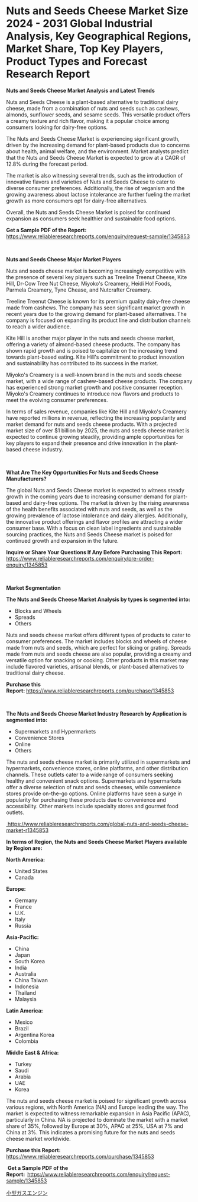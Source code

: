 <p><h1>Nuts and Seeds Cheese Market Size 2024 - 2031 Global Industrial Analysis, Key Geographical Regions, Market Share, Top Key Players, Product Types and Forecast Research Report</h1></p><p><strong>Nuts and Seeds Cheese Market Analysis and Latest Trends</strong></p>
<p><p>Nuts and Seeds Cheese is a plant-based alternative to traditional dairy cheese, made from a combination of nuts and seeds such as cashews, almonds, sunflower seeds, and sesame seeds. This versatile product offers a creamy texture and rich flavor, making it a popular choice among consumers looking for dairy-free options.</p><p>The Nuts and Seeds Cheese Market is experiencing significant growth, driven by the increasing demand for plant-based products due to concerns about health, animal welfare, and the environment. Market analysts predict that the Nuts and Seeds Cheese Market is expected to grow at a CAGR of 12.8% during the forecast period.</p><p>The market is also witnessing several trends, such as the introduction of innovative flavors and varieties of Nuts and Seeds Cheese to cater to diverse consumer preferences. Additionally, the rise of veganism and the growing awareness about lactose intolerance are further fueling the market growth as more consumers opt for dairy-free alternatives.</p><p>Overall, the Nuts and Seeds Cheese Market is poised for continued expansion as consumers seek healthier and sustainable food options.</p></p>
<p><strong>Get a Sample PDF of the Report:&nbsp;</strong> <a href="https://www.reliableresearchreports.com/enquiry/request-sample/1345853">https://www.reliableresearchreports.com/enquiry/request-sample/1345853</a></p>
<p>&nbsp;</p>
<p><strong>Nuts and Seeds Cheese Major Market Players</strong></p>
<p><p>Nuts and seeds cheese market is becoming increasingly competitive with the presence of several key players such as Treeline Treenut Cheese, Kite Hill, Dr-Cow Tree Nut Cheese, Miyoko's Creamery, Heidi Ho! Foods, Parmela Creamery, Tyne Chease, and Nutcrafter Creamery.</p><p>Treeline Treenut Cheese is known for its premium quality dairy-free cheese made from cashews. The company has seen significant market growth in recent years due to the growing demand for plant-based alternatives. The company is focused on expanding its product line and distribution channels to reach a wider audience.</p><p>Kite Hill is another major player in the nuts and seeds cheese market, offering a variety of almond-based cheese products. The company has shown rapid growth and is poised to capitalize on the increasing trend towards plant-based eating. Kite Hill's commitment to product innovation and sustainability has contributed to its success in the market.</p><p>Miyoko's Creamery is a well-known brand in the nuts and seeds cheese market, with a wide range of cashew-based cheese products. The company has experienced strong market growth and positive consumer reception. Miyoko's Creamery continues to introduce new flavors and products to meet the evolving consumer preferences.</p><p>In terms of sales revenue, companies like Kite Hill and Miyoko's Creamery have reported millions in revenue, reflecting the increasing popularity and market demand for nuts and seeds cheese products. With a projected market size of over $1 billion by 2025, the nuts and seeds cheese market is expected to continue growing steadily, providing ample opportunities for key players to expand their presence and drive innovation in the plant-based cheese industry.</p></p>
<p>&nbsp;</p>
<p><strong>What Are The Key Opportunities For Nuts and Seeds Cheese Manufacturers?</strong></p>
<p><p>The global Nuts and Seeds Cheese market is expected to witness steady growth in the coming years due to increasing consumer demand for plant-based and dairy-free options. The market is driven by the rising awareness of the health benefits associated with nuts and seeds, as well as the growing prevalence of lactose intolerance and dairy allergies. Additionally, the innovative product offerings and flavor profiles are attracting a wider consumer base. With a focus on clean label ingredients and sustainable sourcing practices, the Nuts and Seeds Cheese market is poised for continued growth and expansion in the future.</p></p>
<p><strong>Inquire or Share Your Questions If Any Before Purchasing This Report:</strong> <a href="https://www.reliableresearchreports.com/enquiry/pre-order-enquiry/1345853">https://www.reliableresearchreports.com/enquiry/pre-order-enquiry/1345853</a></p>
<p>&nbsp;</p>
<p><strong>Market Segmentation</strong></p>
<p><strong>The Nuts and Seeds Cheese Market Analysis by types is segmented into:</strong></p>
<p><ul><li>Blocks and Wheels</li><li>Spreads</li><li>Others</li></ul></p>
<p><p>Nuts and seeds cheese market offers different types of products to cater to consumer preferences. The market includes blocks and wheels of cheese made from nuts and seeds, which are perfect for slicing or grating. Spreads made from nuts and seeds cheese are also popular, providing a creamy and versatile option for snacking or cooking. Other products in this market may include flavored varieties, artisanal blends, or plant-based alternatives to traditional dairy cheese.</p></p>
<p><strong>Purchase this Report:&nbsp;</strong><a href="https://www.reliableresearchreports.com/purchase/1345853">https://www.reliableresearchreports.com/purchase/1345853</a></p>
<p>&nbsp;</p>
<p><strong>The Nuts and Seeds Cheese Market Industry Research by Application is segmented into:</strong></p>
<p><ul><li>Supermarkets and Hypermarkets</li><li>Convenience Stores</li><li>Online</li><li>Others</li></ul></p>
<p><p>The nuts and seeds cheese market is primarily utilized in supermarkets and hypermarkets, convenience stores, online platforms, and other distribution channels. These outlets cater to a wide range of consumers seeking healthy and convenient snack options. Supermarkets and hypermarkets offer a diverse selection of nuts and seeds cheeses, while convenience stores provide on-the-go options. Online platforms have seen a surge in popularity for purchasing these products due to convenience and accessibility. Other markets include specialty stores and gourmet food outlets.</p></p>
<p><a href="https://www.reliableresearchreports.com/global-nuts-and-seeds-cheese-market-r1345853">&nbsp;https://www.reliableresearchreports.com/global-nuts-and-seeds-cheese-market-r1345853</a></p>
<p><strong>In terms of Region, the Nuts and Seeds Cheese Market Players available by Region are:</strong></p>
<p>
    <p> <strong> North America: </strong>
        <ul>
            <li>United States</li>
            <li>Canada</li>
        </ul>
        </p> 
    <p> <strong> Europe: </strong>
        <ul>
            <li>Germany</li>
            <li>France</li>
            <li>U.K.</li>
            <li>Italy</li>
            <li>Russia</li>
        </ul>
        </p> 
    <p> <strong> Asia-Pacific: </strong>
        <ul>
            <li>China</li>
            <li>Japan</li>
            <li>South Korea</li>
            <li>India</li>
            <li>Australia</li>
            <li>China Taiwan</li>
            <li>Indonesia</li>
            <li>Thailand</li>
            <li>Malaysia</li>
        </ul>
        </p> 
    <p> <strong> Latin America: </strong>
        <ul>
            <li>Mexico</li>
            <li>Brazil</li>
            <li>Argentina Korea</li>
            <li>Colombia</li>
        </ul>
        </p> 
    <p> <strong> Middle East & Africa: </strong>
        <ul>
            <li>Turkey</li>
            <li>Saudi</li>
            <li>Arabia</li>
            <li>UAE</li>
            <li>Korea</li>
        </ul>
    </p>
    </p>
<p><p>The nuts and seeds cheese market is poised for significant growth across various regions, with North America (NA) and Europe leading the way. The market is expected to witness remarkable expansion in Asia Pacific (APAC), particularly in China. NA is projected to dominate the market with a market share of 35%, followed by Europe at 30%, APAC at 25%, USA at 7% and China at 3%. This indicates a promising future for the nuts and seeds cheese market worldwide.</p></p>
<p><strong>Purchase this Report: </strong><a href="https://www.reliableresearchreports.com/purchase/1345853">https://www.reliableresearchreports.com/purchase/1345853</a></p>
<p>&nbsp;<strong>Get a Sample PDF of the Report:&nbsp;&nbsp;</strong><a href="https://www.reliableresearchreports.com/enquiry/request-sample/1345853">https://www.reliableresearchreports.com/enquiry/request-sample/1345853</a></p>
<p><strong></strong></p>
<p><p><a href="https://github.com/Sophiaard2003/Market-Research-Report-List-1/blob/main/446844619603.md">小型ガスエンジン</a></p></p>
